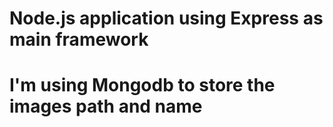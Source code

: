 # Node.js application using Express as main framework
# I'm using Mongodb to store the images path and name